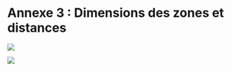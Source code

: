 # Annexe 3 : Dimensions des zones et distances
![](/img/content/Reglements_Sportifs_Arbitrage_Fevrier_2022_Page_337_Image_0003.png)

![](/img\content/Reglements_Sportifs_Arbitrage_Fevrier_2022_Page_337_Image_0004.png)
